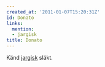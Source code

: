 ```yaml
---
created_at: '2011-01-07T15:20:31Z'
id: Donato
links:
  mention:
  - jargisk
title: Donato
---
```


Känd [jargisk] släkt.

  [jargisk]: jargisk
